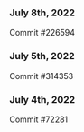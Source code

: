 ### July 8th, 2022

Commit #226594

### July 5th, 2022

Commit #314353


### July 4th, 2022

Commit #72281
